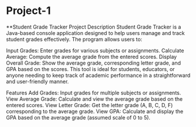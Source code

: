 # Project-1
**Student Grade Tracker
Project Description
Student Grade Tracker is a Java-based console application designed to help users manage and track student grades effectively. The program allows users to:

Input Grades: Enter grades for various subjects or assignments.
Calculate Average: Compute the average grade from the entered scores.
Display Overall Grade: Show the average grade, corresponding letter grade, and GPA based on the scores.
This tool is ideal for students, educators, or anyone needing to keep track of academic performance in a straightforward and user-friendly manner.

Features
Add Grades: Input grades for multiple subjects or assignments.
View Average Grade: Calculate and view the average grade based on the entered scores.
View Letter Grade: Get the letter grade (A, B, C, D, F) corresponding to the average grade.
View GPA: Calculate and display the GPA based on the average grade (assumed scale of 0 to 5).
